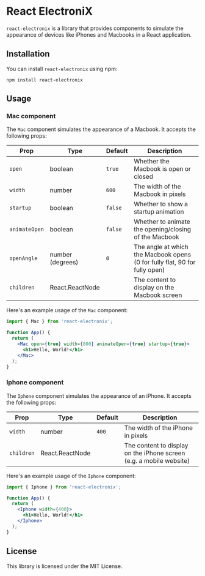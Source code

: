 # React ElectroniX

`react-electronix` is a library that provides components to simulate the appearance of devices like iPhones and Macbooks in a React application.

## Installation

You can install `react-electronix` using npm:

```
npm install react-electronix
```

## Usage

### Mac component

The `Mac` component simulates the appearance of a Macbook. It accepts the following props:

| Prop         | Type              | Default | Description                                                                                                                 |
| ------------ | ----------------- | ------- | --------------------------------------------------------------------------------------------------------------------------- |
| `open`       | boolean           | `true`  | Whether the Macbook is open or closed                                                                                       |
| `width`      | number            | `600`   | The width of the Macbook in pixels                                                                                          |
| `startup`    | boolean           | `false` | Whether to show a startup animation                                                                                         |
| `animateOpen`| boolean           | `false` | Whether to animate the opening/closing of the Macbook                                                                       |
| `openAngle`  | number (degrees)  | `0`     | The angle at which the Macbook opens (0 for fully flat, 90 for fully open)                                                   |
| `children`   | React.ReactNode  |         | The content to display on the Macbook screen                                                                                |

Here's an example usage of the `Mac` component:

```jsx
import { Mac } from 'react-electronix';

function App() {
  return (
    <Mac open={true} width={800} animateOpen={true} startup={true}>
      <h1>Hello, World!</h1>
    </Mac>
  );
}
```

### Iphone component

The `Iphone` component simulates the appearance of an iPhone. It accepts the following props:

| Prop        | Type             | Default | Description                                                         |
| ----------- | ---------------- | ------- | ------------------------------------------------------------------- |
| `width`     | number           | `400`   | The width of the iPhone in pixels                                   |
| `children`  | React.ReactNode |         | The content to display on the iPhone screen (e.g. a mobile website) |

Here's an example usage of the `Iphone` component:

```jsx
import { Iphone } from 'react-electronix';

function App() {
  return (
    <Iphone width={400}>
      <h1>Hello, World!</h1>
    </Iphone>
  );
}
```

## License

This library is licensed under the MIT License.